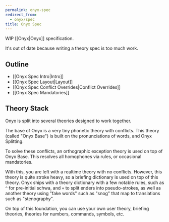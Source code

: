 ```yaml
---
permalink: onyx-spec
redirect_from:
  - onyx/spec
title: Onyx Spec
---
```

WIP [[Onyx|Onyx]] specification.

It's out of date because writing a theory spec is too much work.

## Outline

- [[Onyx Spec Intro|Intro]]
- [[Onyx Spec Layout|Layout]]
- [[Onyx Spec Conflict Overrides|Conflict Overrides]]
- [[Onyx Spec Mandatories]]

## Theory Stack

Onyx is split into several theories designed to work together.

The base of Onyx is a very tiny phonetic theory with conflicts. This theory (called "Onyx Base") is built on the pronunciations of words, and Onyx Splitting.

To solve these conflicts, an orthographic exception theory is used on top of Onyx Base. This resolves all homophones via rules, or occasional mandatories.

With this, you are left with a realtime theory with no conflicts. However, this theory is quite stroke heavy, so a briefing dictionary is used on top of this theory. Onyx ships with a theory dictionary with a few notable rules, such as `^` for pre-initial schwa, and `+` to split enders into pseudo-strokes, as well as another theory using "fake words" such as "snog" that map to translations such as "stenography".

On top of this foundation, you can use your own user theory, briefing theories, theories for numbers, commands, symbols, etc.
